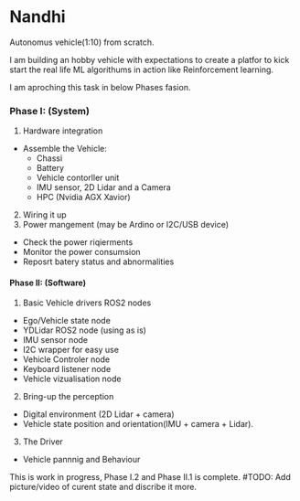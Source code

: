 # Nandhi 
Autonomus vehicle(1:10) from scratch.

I am building an hobby vehicle with expectations to create a platfor to kick start the real life ML algorithums in action like Reinforcement learning.

I am aproching this task in below Phases fasion.

### Phase I: (System)
1. Hardware integration
  - Assemble the Vehicle: 
     - Chassi 
     - Battery 
     - Vehicle contorller unit 
     - IMU sensor, 2D Lidar and a Camera
     - HPC (Nvidia AGX Xavior)
2. Wiring it up
3. Power mangement (may be Ardino or I2C/USB device)
  - Check the power riqierments
  - Monitor the power consumsion
  - Reposrt batery status and abnormalities

#### Phase II: (Software)
1. Basic Vehicle drivers ROS2 nodes
  - Ego/Vehicle state node
  - YDLidar ROS2 node (using as is)
  - IMU sensor node
  - I2C wrapper for easy use
  - Vehicle Controler node
  - Keyboard listener node
  - Vehicle vizualisation node
2. Bring-up the perception
  - Digital environment (2D Lidar + camera)
  - Vehicle state position and orientation(IMU + camera + Lidar).
3. The Driver
  - Vehicle pannnig and Behaviour


  This is work in progress, Phase I.2 and Phase II.1 is complete.
  #TODO: Add picture/video of curent state and discribe it more.